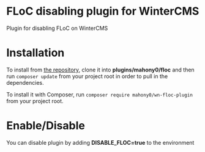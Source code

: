 # FLoC disabling plugin for WinterCMS

Plugin for disabling FLoC on WinterCMS

# Installation

To install from [the repository](https://github.com/mahony0/wn-floc-plugin), clone it into **plugins/mahony0/floc** and then run `composer update` from your project root in order to pull in the dependencies.

To install it with Composer, run `composer require mahony0/wn-floc-plugin` from your project root.

# Enable/Disable

You can disable plugin by adding **DISABLE_FLOC=true** to the environment
